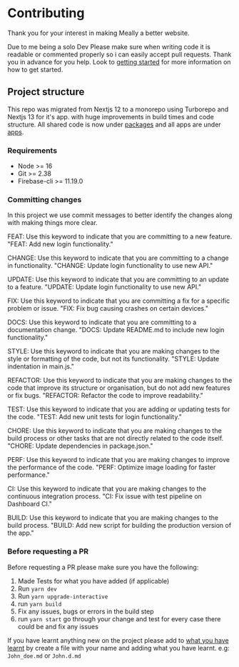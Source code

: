 # Contributing

Thank you for your interest in making Meally a better website.

Due to me being a solo Dev Please make sure when writing code it is readable or commented properly so i can easily accept pull requests. Thank you in advance for you help.
Look to [getting started](./GETTING_STARTED.md) for more information on how to get started.

## Project structure

This repo was migrated from Nextjs 12 to a monorepo using Turborepo and Nextjs 13 for it's app. with huge improvements in build times and code structure.
All shared code is now under [packages](./packages/) and all apps are under [apps](./apps/).

### Requirements

- Node >= 16
- Git >= 2.38
- Firebase-cli >= 11.19.0

### Committing changes
In this project we use commit messages to better identify the changes along with making things more clear.

FEAT: Use this keyword to indicate that you are committing to a new feature.
"FEAT: Add new login functionality."

CHANGE: Use this keyword to indicate that you are committing to a change in functionality.
"CHANGE: Update login functionality to use new API."

UPDATE: Use this keyword to indicate that you are committing to an update to a feature.
"UPDATE: Update login functionality to use new API."

FIX: Use this keyword to indicate that you are committing a fix for a specific problem or issue.
"FIX: Fix bug causing crashes on certain devices."

DOCS: Use this keyword to indicate that you are committing to a documentation change.
"DOCS: Update README.md to include new login functionality."

STYLE: Use this keyword to indicate that you are making changes to the style or formatting of the code, but not its functionality.
"STYLE: Update indentation in main.js."

REFACTOR: Use this keyword to indicate that you are making changes to the code that improve its structure or organisation, but do not add new features or fix bugs.
"REFACTOR: Refactor the code to improve readability."

TEST: Use this keyword to indicate that you are adding or updating tests for the code.
"TEST: Add new unit tests for login functionality."

CHORE: Use this keyword to indicate that you are making changes to the build process or other tasks that are not directly related to the code itself.
"CHORE: Update dependencies in package.json."

PERF: Use this keyword to indicate that you are making changes to improve the performance of the code.
"PERF: Optimize image loading for faster performance."

CI: Use this keyword to indicate that you are making changes to the continuous integration process.
"CI: Fix issue with test pipeline on Dashboard CI."

BUILD: Use this keyword to indicate that you are making changes to the build process.
"BUILD: Add new script for building the production version of the app."


### Before requesting a PR

Before requesting a PR please make sure you have the following:

1. Made Tests for what you have added (if applicable)
2. Run `yarn dev`
3. Run `yarn upgrade-interactive`
4. run `yarn build`
5. Fix any issues, bugs or errors in the build step
6. run `yarn start` go through your change and test for every case there could be and fix any issues

If you have learnt anything new on the project please add to [what you have learnt](./about_the_project/things_learnt/) by create a file with your name and adding what you have learnt. e.g: `John_doe.md` or `John.d.md`
